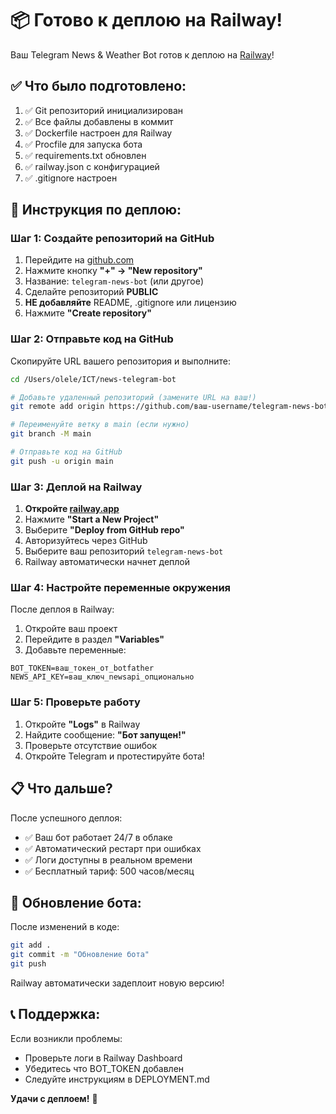 # 📦 Готово к деплою на Railway!

Ваш Telegram News & Weather Bot готов к деплою на [Railway](https://railway.com)!

## ✅ Что было подготовлено:

1. ✅ Git репозиторий инициализирован
2. ✅ Все файлы добавлены в коммит
3. ✅ Dockerfile настроен для Railway
4. ✅ Procfile для запуска бота
5. ✅ requirements.txt обновлен
6. ✅ railway.json с конфигурацией
7. ✅ .gitignore настроен

## 🚀 Инструкция по деплою:

### Шаг 1: Создайте репозиторий на GitHub

1. Перейдите на [github.com](https://github.com)
2. Нажмите кнопку **"+" → "New repository"**
3. Название: `telegram-news-bot` (или другое)
4. Сделайте репозиторий **PUBLIC**
5. **НЕ добавляйте** README, .gitignore или лицензию
6. Нажмите **"Create repository"**

### Шаг 2: Отправьте код на GitHub

Скопируйте URL вашего репозитория и выполните:

```bash
cd /Users/olele/ICT/news-telegram-bot

# Добавьте удаленный репозиторий (замените URL на ваш!)
git remote add origin https://github.com/ваш-username/telegram-news-bot.git

# Переименуйте ветку в main (если нужно)
git branch -M main

# Отправьте код на GitHub
git push -u origin main
```

### Шаг 3: Деплой на Railway

1. **Откройте [railway.app](https://railway.app)**
2. Нажмите **"Start a New Project"**
3. Выберите **"Deploy from GitHub repo"**
4. Авторизуйтесь через GitHub
5. Выберите ваш репозиторий `telegram-news-bot`
6. Railway автоматически начнет деплой

### Шаг 4: Настройте переменные окружения

После деплоя в Railway:

1. Откройте ваш проект
2. Перейдите в раздел **"Variables"**
3. Добавьте переменные:

```env
BOT_TOKEN=ваш_токен_от_botfather
NEWS_API_KEY=ваш_ключ_newsapi_опционально
```

### Шаг 5: Проверьте работу

1. Откройте **"Logs"** в Railway
2. Найдите сообщение: **"Бот запущен!"**
3. Проверьте отсутствие ошибок
4. Откройте Telegram и протестируйте бота!

## 📋 Что дальше?

После успешного деплоя:
- ✅ Ваш бот работает 24/7 в облаке
- ✅ Автоматический рестарт при ошибках
- ✅ Логи доступны в реальном времени
- ✅ Бесплатный тариф: 500 часов/месяц

## 🔄 Обновление бота:

После изменений в коде:
```bash
git add .
git commit -m "Обновление бота"
git push
```

Railway автоматически задеплоит новую версию!

## 📞 Поддержка:

Если возникли проблемы:
- Проверьте логи в Railway Dashboard
- Убедитесь что BOT_TOKEN добавлен
- Следуйте инструкциям в DEPLOYMENT.md

**Удачи с деплоем!** 🚀





